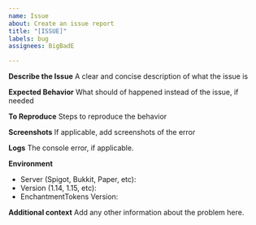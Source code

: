 ```yaml
---
name: Issue
about: Create an issue report
title: "[ISSUE]"
labels: bug
assignees: BigBadE

---
```


**Describe the Issue**
A clear and concise description of what the issue is

**Expected Behavior**
What should of happened instead of the issue, if needed

**To Reproduce**
Steps to reproduce the behavior

**Screenshots**
If applicable, add screenshots of the error

**Logs**
The console error, if applicable.

**Environment**
 - Server (Spigot, Bukkit, Paper, etc):
 - Version (1.14, 1.15, etc):
 - EnchantmentTokens Version:

**Additional context**
Add any other information about the problem here.
